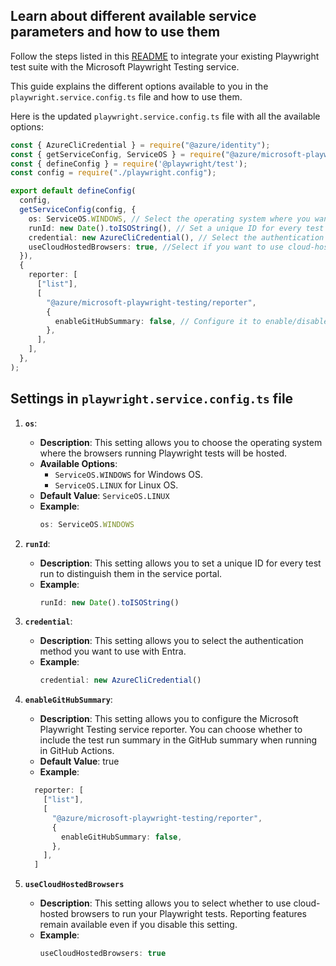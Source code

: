 ## Learn about different available service parameters and how to use them

Follow the steps listed in this [README](../../../../README.md) to integrate your existing Playwright test suite with the Microsoft Playwright Testing service.

This guide explains the different options available to you in the `playwright.service.config.ts` file and how to use them.

Here is the updated `playwright.service.config.ts` file with all the available options:

```typescript
const { AzureCliCredential } = require("@azure/identity");
const { getServiceConfig, ServiceOS } = require("@azure/microsoft-playwright-testing");
const { defineConfig } = require('@playwright/test');
const config = require("./playwright.config");

export default defineConfig(
  config,
  getServiceConfig(config, {
    os: ServiceOS.WINDOWS, // Select the operating system where you want to run tests.
    runId: new Date().toISOString(), // Set a unique ID for every test run to distinguish them in the service portal.
    credential: new AzureCliCredential(), // Select the authentication method you want to use with Entra
    useCloudHostedBrowsers: true, //Select if you want to use cloud-hosted browsers to run your Playwright tests
  }),
  {
    reporter: [
      ["list"],
      [
        "@azure/microsoft-playwright-testing/reporter",
        {
          enableGitHubSummary: false, // Configure it to enable/disable GitHub summary in GH Actions workflow
        },
      ],
    ],
  },
);

```

## Settings in `playwright.service.config.ts` file

1. **`os`**:
    - **Description**: This setting allows you to choose the operating system where the browsers running Playwright tests will be hosted.
    - **Available Options**:
        - `ServiceOS.WINDOWS` for Windows OS.
        - `ServiceOS.LINUX` for Linux OS.
    - **Default Value**: `ServiceOS.LINUX`
    - **Example**:
      ```typescript
      os: ServiceOS.WINDOWS
      ```

2. **`runId`**:
    - **Description**: This setting allows you to set a unique ID for every test run to distinguish them in the service portal.
    - **Example**:
      ```typescript
      runId: new Date().toISOString()
      ```

3. **`credential`**:
    - **Description**: This setting allows you to select the authentication method you want to use with Entra.
    - **Example**:
      ```typescript
      credential: new AzureCliCredential()
      ```

4. **`enableGitHubSummary`**:
    - **Description**: This setting allows you to configure the Microsoft Playwright Testing service reporter. You can choose whether to include the test run summary in the GitHub summary when running in GitHub Actions.
    - **Default Value**: true
    - **Example**:
    ```typescript
      reporter: [
        ["list"],
        [
          "@azure/microsoft-playwright-testing/reporter",
          {
            enableGitHubSummary: false,
          },
        ],
      ]
      ```

5. **`useCloudHostedBrowsers`**
    - **Description**: This setting allows you to select whether to use cloud-hosted browsers to run your Playwright tests. Reporting features remain available even if you disable this setting.
    - **Example**:
      ```typescript
      useCloudHostedBrowsers: true
      ```
